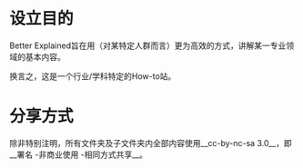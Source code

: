 # 设立目的 #

Better Explained旨在用（对某特定人群而言）更为高效的方式，讲解某一专业领域的基本内容。

换言之，这是一个行业/学科特定的How-to站。

# 分享方式 #
除非特别注明，所有文件夹及子文件夹内全部内容使用__cc-by-nc-sa 3.0__，即__署名 -非商业使用 -相同方式共享__。
